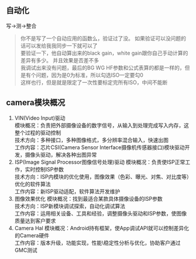 ## 自动化
写→测→整合  
> 你不是写了一个自动应用的函数么，验证过了没。 如果验证可以没问题的话可以发给我我同步一下就可以了  
> 要验证一下，他自动算出来的black gain，white gain跟你自己手动计算的差异有多少。   并且效果是否差不多  
> 我调试出来没有问题，最后的BG WG HF参数和公式表算的都是一样的，但是有个问题，因为是0为标准，所以勾选ISO一定要勾0    
> 这样也行，但是就是限定了一次性要标定完所有ISO，中间不能断  

## camera模块概况
1. VIN(Video Input)驱动  
模块概况：负责把外部摄像设备的数字信号，从输入到处理完成写入内存，这整个过程的驱动控制  
技术方向：多种接口，多种图像格式，多分辨率混合输入，快速出图  
工作内容：芯片CSI(Camera Sensor Interface摄像机传感器接口)模块驱动开发，摄像头驱动，解决各种出图异常  
2. ISP(Image Signal Processor图像信号处理)驱动
模块概况：负责使ISP正常工作，实时控制ISP参数  
技术方向：ISP内模块的优化使用，图像效果（色彩、曝光、对焦、对比度等）优化的软件算法  
工作内容：新ISP驱动适配，软件算法开发维护  
3. 图像效果优化
模块概况：找到最适合某款具体摄像设备的ISP参数  
技术方向：ISP新模块调试探索，自动化调试算法  
工作内容：运用相关设备、工具和经验，调整摄像头驱动和ISP参数，使图像质量达到客户要求  
4. Camera Hal
模块概况：Android持有框架，使App调试API就可以控制差异化的Camera硬件  
工作内容：版本升级，功能实现，性能\稳定性分析与优化，协助客户通过GMC测试  
